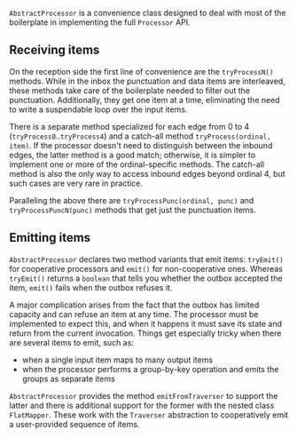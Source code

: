 `AbstractProcessor` is a convenience class designed to deal with most of
the boilerplate in implementing the full `Processor` API.

## Receiving items

On the reception side the first line of convenience are the `tryProcessN()` methods. While in the inbox the punctuation and data items are interleaved, these methods take care of the boilerplate needed to filter out the punctuation. Additionally, they get one item at a time, eliminating the need to write a suspendable loop over the input items.

There is a separate method specialized for each edge from 0 to 4 (`tryProcess0`..`tryProcess4`) and a catch-all method `tryProcess(ordinal, item)`. If the processor doesn't need to distinguish between the inbound edges, the latter method is a good match; otherwise, it is simpler to implement one or more of the ordinal-specific methods. The catch-all method is also the only way to access inbound edges beyond ordinal 4, but such cases are very rare in practice.

Paralleling the above there are `tryProcessPunc(ordinal, punc)` and `tryProcessPuncN(punc)` methods that get just the punctuation items.

## Emitting items

`AbstractProcessor` declares two method variants that emit items: `tryEmit()` for cooperative processors and `emit()` for non-cooperative ones. Whereas `tryEmit()` returns a `boolean` that tells you whether the outbox accepted the item, `emit()` fails when the outbox refuses it.

A major complication arises from the fact that the outbox has limited
capacity and can refuse an item at any time. The processor must be
implemented to expect this, and when it happens it must save its state
and return from the current invocation. Things get especially tricky
when there are several items to emit, such as:

- when a single input item maps to many output items
- when the processor performs a group-by-key operation and emits the
groups as separate items

`AbstractProcessor` provides the method `emitFromTraverser` to support
the latter and there is additional support for the former with the
nested class `FlatMapper`. These work with the `Traverser` abstraction
to cooperatively emit a user-provided sequence of items.
